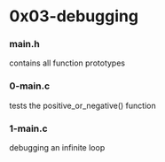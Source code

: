 # 0x03-debugging

### main.h
contains all function prototypes

### 0-main.c
tests the positive_or_negative()
function

### 1-main.c
debugging an infinite loop
